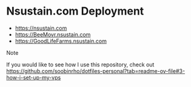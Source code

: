 # Nsustain.com Deployment

- https://nsustain.com
- https://BeeMovr.nsustain.com
- https://GoodLifeFarms.nsustain.com

> [!NOTE]
> If you would like to see how I use this repository, check out https://github.com/soobinrho/dotfiles-personal?tab=readme-ov-file#3-how-i-set-up-my-vps
